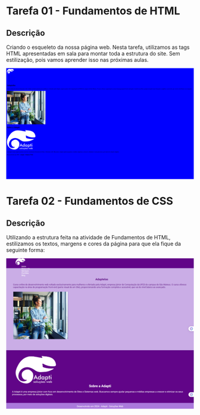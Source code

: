 # Tarefa 01 - Fundamentos de HTML

## Descrição

Criando o esqueleto da nossa página web. Nesta tarefa,  utilizamos as tags HTML apresentadas em sala para montar toda a estrutura do site. Sem estilização, pois vamos aprender isso nas próximas aulas.

![Imagem da pagina com html](./imagens/inicio-projeto.png)

# Tarefa 02 - Fundamentos de CSS 

## Descrição

Utilizando a estrutura feita na atividade de Fundamentos de HTML, estilizamos os
textos, margens e cores da página para que ela fique da seguinte forma:

![Imagem da pagina com htmlstilização](./imagens/css-inicio.png)
